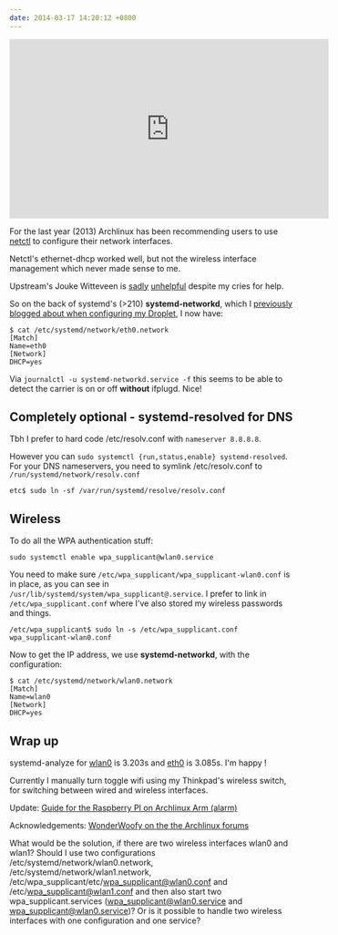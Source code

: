 ```yaml
---
date: 2014-03-17 14:20:12 +0800
---
```


<iframe width="560" height="315" src="https://www.youtube.com/embed/jCueB33PcTE" frameborder="0" allowfullscreen></iframe>

For the last year (2013) Archlinux has been recommending users to use
[netctl](https://wiki.archlinux.org/index.php/Netctl) to configure their
network interfaces.

Netctl's ethernet-dhcp worked well, but not the wireless interface management
which never made sense to me.

Upstream's Jouke Witteveen is
[sadly](https://github.com/joukewitteveen/netctl/issues/66)
[unhelpful](https://github.com/joukewitteveen/netctl/issues/81) despite my
cries for help.

So on the back of systemd's (>210) **systemd-networkd**, which I [previously blogged about when
configuring my Droplet](http://dabase.com/blog/Systemd_network_on_a_Droplet/),
I now have:

	$ cat /etc/systemd/network/eth0.network
	[Match]
	Name=eth0
	[Network]
	DHCP=yes

Via `journalctl -u systemd-networkd.service -f` this seems to be able to detect
the carrier is on or off **without** ifplugd. Nice!

## Completely optional - systemd-resolved for DNS

Tbh I prefer to hard code /etc/resolv.conf with `nameserver 8.8.8.8`.

However you can `sudo systemctl {run,status,enable} systemd-resolved`.  For
your DNS nameservers, you need to symlink /etc/resolv.conf to
`/run/systemd/network/resolv.conf`

	etc$ sudo ln -sf /var/run/systemd/resolve/resolv.conf

## Wireless

To do all the WPA authentication stuff:

	sudo systemctl enable wpa_supplicant@wlan0.service

You need to make sure `/etc/wpa_supplicant/wpa_supplicant-wlan0.conf` is in
place, as you can see in `/usr/lib/systemd/system/wpa_supplicant@.service`. I
prefer to link in `/etc/wpa_supplicant.conf` where I've also stored my wireless
passwords and things.

	/etc/wpa_supplicant$ sudo ln -s /etc/wpa_supplicant.conf wpa_supplicant-wlan0.conf

Now to get the IP address, we use **systemd-networkd**, with the configuration:

	$ cat /etc/systemd/network/wlan0.network
	[Match]
	Name=wlan0
	[Network]
	DHCP=yes

## Wrap up

systemd-analyze for
[wlan0](http://s.natalian.org/2014-03-18/wlan0-systemd-analyze.txt) is 3.203s
and [eth0](http://s.natalian.org/2014-03-18/eth0-systemd-analyze.txt) is 3.085s. I'm happy !

Currently I manually turn toggle wifi using my Thinkpad's wireless switch, for
switching between wired and wireless interfaces.

Update: [Guide for the Raspberry PI on Archlinux Arm (alarm)](http://archpi.dabase.com/#wireless)

Acknowledgements: [WonderWoofy on the the Archlinux
forums](https://bbs.archlinux.org/viewtopic.php?pid=1393759#p1393759)


What would be the solution, if there are two wireless interfaces wlan0 and wlan1? Should I use two configurations /etc/systemd/network/wlan0.network, /etc/systemd/network/wlan1.network, /etc/wpa_supplicant/etc/wpa_supplicant@wlan0.conf and /etc/wpa_supplicant@wlan1.conf and then also start two wpa_supplicant.services (wpa_supplicant@wlan0.service and wpa_supplicant@wlan0.service)? Or is it possible to handle two wireless interfaces with one configuration and one service?
